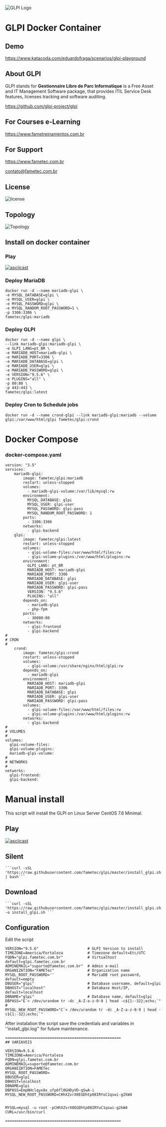 ![GLPI Logo](https://raw.githubusercontent.com/glpi-project/glpi/master/pics/logos/logo-GLPI-250-black.png)

# GLPI Docker Container

## Demo

https://www.katacoda.com/eduardofraga/scenarios/glpi-playground 


## About GLPI

GLPI stands for **Gestionnaire Libre de Parc Informatique** is a Free Asset and IT Management Software package, that provides ITIL Service Desk features, licenses tracking and software auditing.

https://github.com/glpi-project/glpi


## For Courses e-Learning

https://www.fametreinamentos.com.br


## For Support

https://www.fametec.com.br
    
contato@fametec.com.br


## License

![license](https://img.shields.io/github/license/glpi-project/glpi.svg)


## Topology


![Topology](https://raw.githubusercontent.com/fametec/glpi/master/topologia-docker-compose-glpi.png)


## Install on docker container 

### Play

[![asciicast](https://asciinema.org/a/GUsmlWWh2rKKwV1pqNw3j5ica.svg)](https://asciinema.org/a/GUsmlWWh2rKKwV1pqNw3j5ica)


### Deploy MariaDB


    docker run -d --name mariadb-glpi \
    -e MYSQL_DATABASE=glpi \
    -e MYSQL_USER=glpi \
    -e MYSQL_PASSWORD=glpi \
    -e MYSQL_RANDOM_ROOT_PASSWORD=1 \
    -p 3306:3306 \
    fametec/glpi:mariadb


### Deploy GLPI


    docker run -d --name glpi \
    --link mariadb-glpi:mariadb-glpi \
    -e GLPI_LANG=pt_BR \
    -e MARIADB_HOST=mariadb-glpi \
    -e MARIADB_PORT=3306 \
    -e MARIADB_DATABASE=glpi \
    -e MARIADB_USER=glpi \
    -e MARIADB_PASSWORD=glpi \
    -e VERSION="9.5.6" \
    -e PLUGINS="all" \
    -p 80:80 \
    -p 443:443 \
    fametec/glpi:latest


### Deploy Cron to Schedule jobs


    docker run -d --name crond-glpi --link mariadb-glpi:mariadb --volume glpi:/var/www/html/glpi fametec/glpi:crond


# Docker Compose

### docker-compose.yaml



    version: "3.5"
    services:
        mariadb-glpi: 
            image: fametec/glpi:mariadb
            restart: unless-stopped
            volumes: 
              - mariadb-glpi-volume:/var/lib/mysql:rw
            environment: 
              MYSQL_DATABASE: glpi
              MYSQL_USER: glpi-user 
              MYSQL_PASSWORD: glpi-pass 
              MYSQL_RANDOM_ROOT_PASSWORD: 1 
            ports: 
              - 3306:3306
            networks: 
              - glpi-backend
        glpi: 
            image: fametec/glpi:latest
            restart: unless-stopped
            volumes: 
              - glpi-volume-files:/var/www/html/files:rw
              - glpi-volume-plugins:/var/www/html/plugins:rw
            environment: 
              GLPI_LANG: pt_BR
              MARIADB_HOST: mariadb-glpi
              MARIADB_PORT: 3306
              MARIADB_DATABASE: glpi
              MARIADB_USER: glpi-user
              MARIADB_PASSWORD: glpi-pass
              VERSION: "9.5.6"
              PLUGINS: "all"
            depends_on: 
              - mariadb-glpi
              - php-fpm
            ports: 
              - 30080:80
            networks: 
              - glpi-frontend
              - glpi-backend
    #
    # CRON
    #
        crond: 
            image: fametec/glpi:crond
            restart: unless-stopped
            volumes:
              - glpi-volume:/usr/share/nginx/html/glpi:rw
            depends_on:
              - mariadb-glpi
            environment: 
              MARIADB_HOST: mariadb-glpi
              MARIADB_PORT: 3306
              MARIADB_DATABASE: glpi
              MARIADB_USER: glpi-user
              MARIADB_PASSWORD: glpi-pass
            volumes: 
              - glpi-volume-files:/var/www/html/files:rw
              - glpi-volume-plugins:/var/www/html/plugins:rw
            networks: 
              - glpi-backend
    #
    # VOLUMES
    #
    volumes: 
      glpi-volume-files:
      glpi-volume-plugins:
      mariadb-glpi-volume: 
    #
    # NETWORKS
    #
    networks: 
      glpi-frontend: 
      glpi-backend:



# Manual install

This script will install the GLPI on Linux Server CentOS 7.6  Minimal.  

## Play

[![asciicast](https://asciinema.org/a/Rb61UJXZh7mbMQuIoVoiURKQg.svg)](https://asciinema.org/a/Rb61UJXZh7mbMQuIoVoiURKQg)


## Silent

    ```curl -sSL 'https://raw.githubusercontent.com/fametec/glpi/master/install_glpi.sh' | bash```


## Download 


    ```curl -sSL 'https://raw.githubusercontent.com/fametec/glpi/master/install_glpi.sh' -o install_glpi.sh ```


## Configuration

Edit the script


    VERSION="9.5.6"                      # GLPI Version to install
    TIMEZONE=America/Fortaleza           # Timezone default=Etc/UTC
    FQDN="glpi.fametec.com.br"           # Virtualhost default=glpi.fametec.com.br
    ADMINEMAIL="suporte@fametec.com.br"  # Admin e-mail 
    ORGANIZATION="FAMETec"               # Organization name
    MYSQL_ROOT_PASSWORD=''               # MariaDB root password, default=empty
    DBUSER="glpi"                        # Database username, default=glpi
    DBHOST="localhost"                   # Database Host/IP, default=localhost
    DBNAME="glpi"                        # Database name, default=glpi
    DBPASS="E`< /dev/urandom tr -dc _A-Z-a-z-0-9 | head -c${1:-32};echo;`" # 
    MYSQL_NEW_ROOT_PASSWORD="C`< /dev/urandom tr -dc _A-Z-a-z-0-9 | head -c${1:-32};echo;`" 
    
    



After instalation the script save the credentials and variables in ''install_glpi.log'' for future maintenance. 


    ====================================================
    ## VARIAVEIS
    
    VERSION=9.5.6
    TIMEZONE=America/Fortaleza
    FQDN=glpi.fametec.com.br
    ADMINEMAIL=suporte@fametec.com.br
    ORGANIZATION=FAMETec
    MYSQL_ROOT_PASSWORD=
    DBUSER=glpi
    DBHOST=localhost
    DBNAME=glpi
    DBPASS=EmpNHclqyx8x_ufp6fl0GHDyVD-qSwA-i
    MYSQL_NEW_ROOT_PASSWORD=CHhXZvrX0EGDhtp08IRYuC1qswi-g2kW4
    
    
    MYSQL=mysql -u root -pCHhXZvrX0EGDhtp08IRYuC1qswi-g2kW4
    CURL=/usr/bin/curl
    
    ====================================================
    


